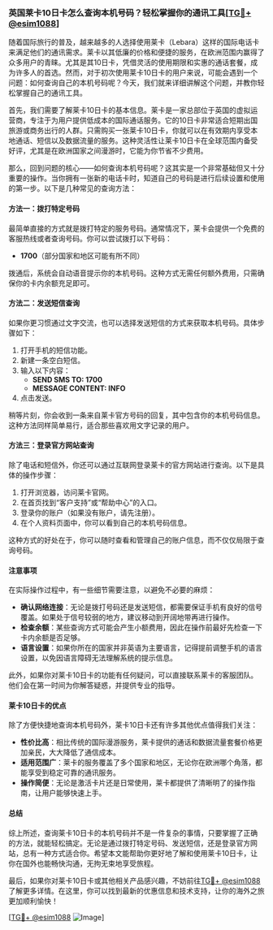 ### 英国莱卡10日卡怎么查询本机号码？轻松掌握你的通讯工具[[TG💪+ @esim1088](https://t.me/s/esim1088)]

随着国际旅行的普及，越来越多的人选择使用莱卡（Lebara）这样的国际电话卡来满足他们的通讯需求。莱卡以其低廉的价格和便捷的服务，在欧洲范围内赢得了众多用户的青睐。尤其是其10日卡，凭借灵活的使用期限和实惠的通话套餐，成为许多人的首选。然而，对于初次使用莱卡10日卡的用户来说，可能会遇到一个问题：如何查询自己的本机号码呢？今天，我们就来详细讲解这个问题，并教你轻松掌握自己的通讯工具。

首先，我们需要了解莱卡10日卡的基本信息。莱卡是一家总部位于英国的虚拟运营商，专注于为用户提供低成本的国际通话服务。它的10日卡非常适合短期出国旅游或商务出行的人群。只需购买一张莱卡10日卡，你就可以在有效期内享受本地通话、短信以及数据流量的服务。这种灵活性让莱卡10日卡在全球范围内备受好评，尤其是在欧洲国家之间漫游时，它能为你节省不少费用。

那么，回到问题的核心——如何查询本机号码呢？这其实是一个非常基础但又十分重要的操作。当你拥有一张新的电话卡时，知道自己的号码是进行后续设置和使用的第一步。以下是几种常见的查询方法：

#### 方法一：拨打特定号码

最简单直接的方式就是拨打特定的服务号码。通常情况下，莱卡会提供一个免费的客服热线或者查询号码。你可以尝试拨打以下号码：

- **1700**（部分国家和地区可能有所不同）

拨通后，系统会自动语音提示你的本机号码。这种方式无需任何额外费用，只需确保你的卡内余额充足即可。

#### 方法二：发送短信查询

如果你更习惯通过文字交流，也可以选择发送短信的方式来获取本机号码。具体步骤如下：

1. 打开手机的短信功能。
2. 新建一条空白短信。
3. 输入以下内容：
   - **SEND SMS TO: 1700**
   - **MESSAGE CONTENT: INFO**
4. 点击发送。

稍等片刻，你会收到一条来自莱卡官方号码的回复，其中包含你的本机号码信息。这种方法同样简单易行，适合那些喜欢用文字记录的用户。

#### 方法三：登录官方网站查询

除了电话和短信外，你还可以通过互联网登录莱卡的官方网站进行查询。以下是具体的操作步骤：

1. 打开浏览器，访问莱卡官网。
2. 在首页找到“客户支持”或“帮助中心”的入口。
3. 登录你的账户（如果没有账户，请先注册）。
4. 在个人资料页面中，你可以看到自己的本机号码信息。

这种方式的好处在于，你可以随时查看和管理自己的账户信息，而不仅仅局限于查询号码。

#### 注意事项

在实际操作过程中，有一些细节需要注意，以避免不必要的麻烦：

- **确认网络连接**：无论是拨打号码还是发送短信，都需要保证手机有良好的信号覆盖。如果处于信号较弱的地方，建议移动到开阔地带再进行操作。
- **检查余额**：某些查询方式可能会产生小额费用，因此在操作前最好先检查一下卡内余额是否足够。
- **语言设置**：如果你所在的国家并非英语为主要语言，记得提前调整手机的语言设置，以免因语言障碍无法理解系统的提示信息。

此外，如果你对莱卡10日卡的功能有任何疑问，可以直接联系莱卡的客服团队。他们会在第一时间为你解答疑惑，并提供专业的指导。

#### 莱卡10日卡的优点

除了方便快捷地查询本机号码外，莱卡10日卡还有许多其他优点值得我们关注：

- **性价比高**：相比传统的国际漫游服务，莱卡提供的通话和数据流量套餐价格更加亲民，大大降低了通信成本。
- **适用范围广**：莱卡的服务覆盖了多个国家和地区，无论你在欧洲哪个角落，都能享受到稳定可靠的通讯服务。
- **操作简便**：无论是激活卡片还是日常使用，莱卡都提供了清晰明了的操作指南，让用户能够快速上手。

#### 总结

综上所述，查询莱卡10日卡的本机号码并不是一件复杂的事情，只要掌握了正确的方法，就能轻松搞定。无论是通过拨打特定号码、发送短信，还是登录官方网站，总有一种方式适合你。希望本文能帮助你更好地了解和使用莱卡10日卡，让你在国外也能畅快沟通，无拘无束地享受旅程。

最后，如果你对莱卡10日卡或其他相关产品感兴趣，不妨前往[TG💪+ @esim1088](https://t.me/s/esim1088)了解更多详情。在这里，你可以找到最新的优惠信息和技术支持，让你的海外之旅更加顺利愉快！

[[TG💪+ @esim1088](https://t.me/s/esim1088) ![Image](https://i.postimg.cc/4NQfJmqS/Snipaste-2025-05-13-00-14-12.png)]